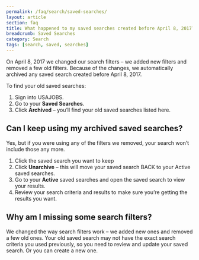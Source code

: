 ```yaml
---
permalink: /faq/search/saved-searches/
layout: article
section: faq
title: What happened to my saved searches created before April 8, 2017?
breadcrumb: Saved Searches
category: Search
tags: [search, saved, searches]
---
```


On April 8, 2017 we changed our search filters – we added new filters and removed a few old filters. Because of the changes, we automatically archived any saved search created before April 8, 2017.

To find your old saved searches:

1. Sign into USAJOBS.
2. Go to your **Saved Searches**.
3. Click **Archived** – you’ll find your old saved searches listed here.

## Can I keep using my archived saved searches?

Yes, but if you were using any of the filters we removed, your search won’t include those any more.  

1.	Click the saved search you want to keep
2.	Click **Unarchive** – this will move your saved search BACK to your Active saved searches.
3.	Go to your **Active** saved searches and open the saved search to view your results.
4.	Review your search criteria and results to make sure you’re getting the results you want.

## Why am I missing some search filters?

We changed the way search filters work – we added new ones and removed a few old ones.  Your old saved search may not have the exact search criteria you used previously, so you need to review and update your saved search.  Or you can create a new one.
